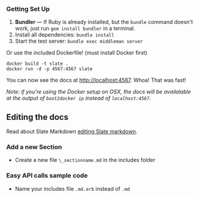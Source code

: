 ### Getting Set Up
 1. **Bundler** — If Ruby is already installed, but the `bundle` command doesn't work, just run `gem install bundler` in a terminal.
 4. Install all dependencies: `bundle install`
 5. Start the test server: `bundle exec middleman server`

Or use the included Dockerfile! (must install Docker first)

```shell
docker build -t slate .
docker run -d -p 4567:4567 slate
```
You can now see the docs at <http://localhost:4567>. Whoa! That was fast!

*Note: if you're using the Docker setup on OSX, the docs will be
availalable at the output of `boot2docker ip` instead of `localhost:4567`.*


## Editing the docs

Read about Slate Markdown [editing Slate markdown](https://github.com/tripit/slate/wiki/Markdown-Syntax).


### Add a new Section

* Create a new file `\_sectionname.md` in the includes folder

### Easy API calls sample code

* Name your includes file `.md.erb` instead of `.md`
